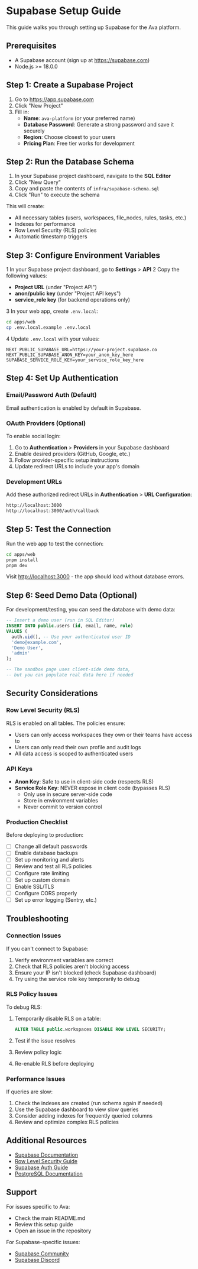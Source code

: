 # Supabase Setup Guide

This guide walks you through setting up Supabase for the Ava platform.

## Prerequisites

- A Supabase account (sign up at <https://supabase.com>)
- Node.js >= 18.0.0

## Step 1: Create a Supabase Project

1. Go to <https://app.supabase.com>
2. Click "New Project"
3. Fill in:
   - **Name**: `ava-platform` (or your preferred name)
   - **Database Password**: Generate a strong password and save it securely
   - **Region**: Choose closest to your users
   - **Pricing Plan**: Free tier works for development

## Step 2: Run the Database Schema

1. In your Supabase project dashboard, navigate to the **SQL Editor**
2. Click "New Query"
3. Copy and paste the contents of `infra/supabase-schema.sql`
4. Click "Run" to execute the schema

This will create:

- All necessary tables (users, workspaces, file_nodes, rules, tasks, etc.)
- Indexes for performance
- Row Level Security (RLS) policies
- Automatic timestamp triggers

## Step 3: Configure Environment Variables

1 In your Supabase project dashboard, go to **Settings** > **API**
2 Copy the following values:

- **Project URL** (under "Project API")
- **anon/public key** (under "Project API keys")
- **service_role key** (for backend operations only)

3 In your web app, create `.env.local`:

```bash
cd apps/web
cp .env.local.example .env.local
```

4 Update `.env.local` with your values:

```env
NEXT_PUBLIC_SUPABASE_URL=https://your-project.supabase.co
NEXT_PUBLIC_SUPABASE_ANON_KEY=your_anon_key_here
SUPABASE_SERVICE_ROLE_KEY=your_service_role_key_here
```

## Step 4: Set Up Authentication

### Email/Password Auth (Default)

Email authentication is enabled by default in Supabase.

### OAuth Providers (Optional)

To enable social login:

1. Go to **Authentication** > **Providers** in your Supabase dashboard
2. Enable desired providers (GitHub, Google, etc.)
3. Follow provider-specific setup instructions
4. Update redirect URLs to include your app's domain

### Development URLs

Add these authorized redirect URLs in **Authentication** > **URL Configuration**:

``` txt
http://localhost:3000
http://localhost:3000/auth/callback
```

## Step 5: Test the Connection

Run the web app to test the connection:

```bash
cd apps/web
pnpm install
pnpm dev
```

Visit <http://localhost:3000> - the app should load without database errors.

## Step 6: Seed Demo Data (Optional)

For development/testing, you can seed the database with demo data:

```sql
-- Insert a demo user (run in SQL Editor)
INSERT INTO public.users (id, email, name, role)
VALUES (
  auth.uid(), -- Use your authenticated user ID
  'demo@example.com',
  'Demo User',
  'admin'
);

-- The sandbox page uses client-side demo data,
-- but you can populate real data here if needed
```

## Security Considerations

### Row Level Security (RLS)

RLS is enabled on all tables. The policies ensure:

- Users can only access workspaces they own or their teams have access to
- Users can only read their own profile and audit logs
- All data access is scoped to authenticated users

### API Keys

- **Anon Key**: Safe to use in client-side code (respects RLS)
- **Service Role Key**: NEVER expose in client code (bypasses RLS)
  - Only use in secure server-side code
  - Store in environment variables
  - Never commit to version control

### Production Checklist

Before deploying to production:

- [ ] Change all default passwords
- [ ] Enable database backups
- [ ] Set up monitoring and alerts
- [ ] Review and test all RLS policies
- [ ] Configure rate limiting
- [ ] Set up custom domain
- [ ] Enable SSL/TLS
- [ ] Configure CORS properly
- [ ] Set up error logging (Sentry, etc.)

## Troubleshooting

### Connection Issues

If you can't connect to Supabase:

1. Verify environment variables are correct
2. Check that RLS policies aren't blocking access
3. Ensure your IP isn't blocked (check Supabase dashboard)
4. Try using the service role key temporarily to debug

### RLS Policy Issues

To debug RLS:

1. Temporarily disable RLS on a table:

   ```sql
   ALTER TABLE public.workspaces DISABLE ROW LEVEL SECURITY;
   ```

2. Test if the issue resolves
3. Review policy logic
4. Re-enable RLS before deploying

### Performance Issues

If queries are slow:

1. Check the indexes are created (run schema again if needed)
2. Use the Supabase dashboard to view slow queries
3. Consider adding indexes for frequently queried columns
4. Review and optimize complex RLS policies

## Additional Resources

- [Supabase Documentation](https://supabase.com/docs)
- [Row Level Security Guide](https://supabase.com/docs/guides/auth/row-level-security)
- [Supabase Auth Guide](https://supabase.com/docs/guides/auth)
- [PostgreSQL Documentation](https://www.postgresql.org/docs/)

## Support

For issues specific to Ava:

- Check the main README.md
- Review this setup guide
- Open an issue in the repository

For Supabase-specific issues:

- [Supabase Community](https://github.com/supabase/supabase/discussions)
- [Supabase Discord](https://discord.supabase.com)
